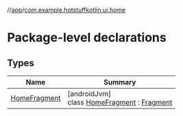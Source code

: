 //[app](../../index.md)/[com.example.hotstuffkotlin.ui.home](index.md)

# Package-level declarations

## Types

| Name | Summary |
|---|---|
| [HomeFragment](-home-fragment/index.md) | [androidJvm]<br>class [HomeFragment](-home-fragment/index.md) : [Fragment](https://developer.android.com/reference/kotlin/androidx/fragment/app/Fragment.html) |
